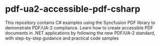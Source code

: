 # pdf-ua2-accessible-pdf-csharp
This repository contains C# examples using the Syncfusion PDF library to demonstrate PDF/UA-2 compliance. Learn how to create accessible PDF documents in .NET applications by following the new PDF/UA-2 standard, with step-by-step guidance and practical code samples
